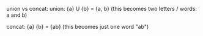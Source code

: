 
union vs concat:
union:
{a} U {b} = {a, b} (this becomes two letters / words: a and b)

concat:
{a} {b} = {ab}  (this becomes just one word "ab")